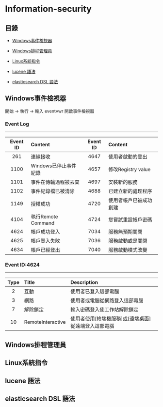 # Information-security
## 目錄

* [Windows事件檢視器](#windows事件檢視器)

* [Windows排程管理員](#windows排程管理員)

* [Linux系統指令](#linux系統指令)

* [lucene 語法](#lucene-語法)

* [elasticsearch DSL 語法](#elasticsearch-dsl-語法)

## Windows事件檢視器

開始 → 執行 → 輸入 eventvwr 開啟事件檢視器

### Event Log
----------
|Event ID|Content|Event ID|Content|
|:------:|:------|:------:|:------|
|261|連線接收|4647|使用者啟動的登出|
|1100|Windows已停止事件紀錄|4657|修改Registry value|
|1101|事件在傳輸過程被丟棄|4697|安裝新的服務|
|1102|事件紀錄檔已被清除|4688|已建立新的處理程序|
|1149|授權成功|4720|使用者帳戶已被成功創建|
|4104|執行Remote Command|4724|您嘗試重設帳戶密碼|
|4624|帳戶成功登入|7034|服務無預期關閉|
|4625|帳戶登入失敗|7036|服務啟動或是關閉|
|4634|帳戶已經登出|7040|服務啟動模式改變|

### Event ID:4624
---------------
|Type|Title|Description|
|:--:|:----|:----------|
|2|互動|使用者已登入這部電腦|
|3|網路|使用者或電腦從網路登入這部電腦|
|7|解除鎖定|輸入密碼登入使工作站解除鎖定|
|10|RemoteInteractive|使用者使用[終端機服務]或[遠端桌面]從遠端登入這部電腦|

## Windows排程管理員
## Linux系統指令
## lucene 語法
## elasticsearch DSL 語法
